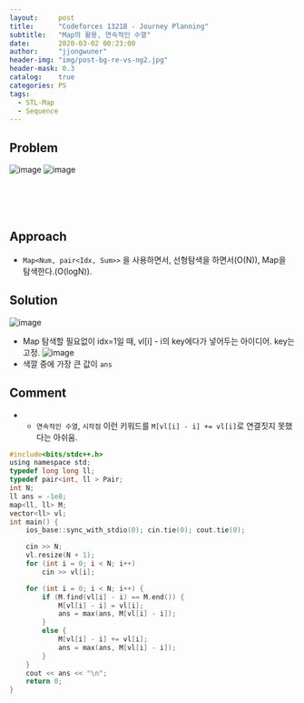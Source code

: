 ```yaml
---
layout:     post
title:      "Codeforces 1321B - Journey Planning"
subtitle:   "Map의 활용, 연속적인 수열"
date:       2020-03-02 00:23:00
author:     "jjongwuner"
header-img: "img/post-bg-re-vs-ng2.jpg"
header-mask: 0.3
catalog:    true
categories: PS
tags:
  - STL-Map
  - Sequence
---
```


## Problem
![image](https://user-images.githubusercontent.com/16419202/75628959-3882e500-5c21-11ea-8f91-e260a2466b91.png)
![image](https://user-images.githubusercontent.com/16419202/75628964-446ea700-5c21-11ea-80b7-1ea5058d7baf.png)
<br><br><br><br><br>
## Approach
- `Map<Num, pair<Idx, Sum>>` 을 사용하면서, 선형탐색을 하면서(O(N)), Map을 탐색한다.(O(logN)). 


## Solution
![image](https://user-images.githubusercontent.com/16419202/75629469-aa5d2d80-5c25-11ea-926c-2eeb83175a08.png)
- Map 탐색할 필요없이 idx=1일 때, vl[i] - i의 key에다가 넣어두는 아이디어. key는 고정.
![image](https://user-images.githubusercontent.com/16419202/75629495-edb79c00-5c25-11ea-868e-d044a39a8ddc.png)
- 색깔 중에 가장 큰 값이 `ans`

## Comment
- - `연속적인 수열`, `시작점` 이런 키워드를 `M[vl[i] - i] += vl[i]`로 연결짓지 못했다는 아쉬움. 

```c
#include<bits/stdc++.h>
using namespace std;
typedef long long ll;
typedef pair<int, ll > Pair;
int N;
ll ans = -1e8;
map<ll, ll> M;
vector<ll> vl;
int main() {
	ios_base::sync_with_stdio(0); cin.tie(0); cout.tie(0);

	cin >> N;
	vl.resize(N + 1);
	for (int i = 0; i < N; i++)
		cin >> vl[i];

	for (int i = 0; i < N; i++) {
		if (M.find(vl[i] - i) == M.end()) {
			M[vl[i] - i] = vl[i];
			ans = max(ans, M[vl[i] - i]);
		}
		else {
			M[vl[i] - i] += vl[i];
			ans = max(ans, M[vl[i] - i]);
		}
	}
	cout << ans << "\n";
	return 0;
}
```